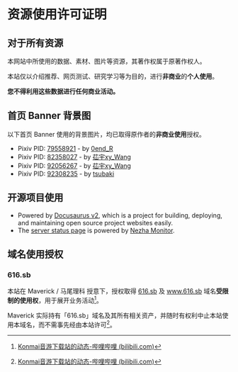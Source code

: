 # 资源使用许可证明

## 对于所有资源

本网站中所使用的数据、素材、图片等资源，其著作权属于原著作权人。

本站仅以介绍推荐、网页测试、研究学习等为目的，进行**非商业**的**个人使用**。

**您不得利用这些数据进行任何商业活动。**

## 首页 Banner 背景图

以下首页 Banner 使用的背景图片，均已取得原作者的**非商业使用**授权。

- Pixiv PID: [79558921](https://www.pixiv.net/artworks/79558921) - by [0end_R](https://www.pixiv.net/users/39099818)
- Pixiv PID: [82358027](https://www.pixiv.net/artworks/82358027) - by [苮宇xy_Wang](https://www.pixiv.net/users/30486172)
- Pixiv PID: [92056267](https://www.pixiv.net/artworks/92056267) - by [苮宇xy_Wang](https://www.pixiv.net/users/30486172)
- Pixiv PID: [92308235](https://www.pixiv.net/artworks/92308235) - by [tsubaki](https://www.pixiv.net/users/7879226)

## 开源项目使用

- Powered by [Docusaurus v2](https://github.com/facebook/docusaurus), which is a project for building, deploying, and maintaining open source project websites easily.
- The [server status page](https://stat.lowi.ro) is powered by [Nezha Monitor](https://github.com/naiba/nezha).

## 域名使用授权

### 616.sb

本站在 Maverick / 马尾理科 授意下，授权取得 [616.sb](https://616.sb) 及 www.616.sb 域名**受限制的使用权**，用于展开业务活动[^1]。

Maverick 实际持有「616.sb」域名及其所有相关资产，并随时有权利中止本站使用本域名，而不需事先经由本站许可[^2]。



[^1]: [Konmai音游下载站的动态-哔哩哔哩 (bilibili.com)](https://t.bilibili.com/590635346978932941)
[^2]: [Konmai音游下载站的动态-哔哩哔哩 (bilibili.com)](https://t.bilibili.com/599686668433319819)

